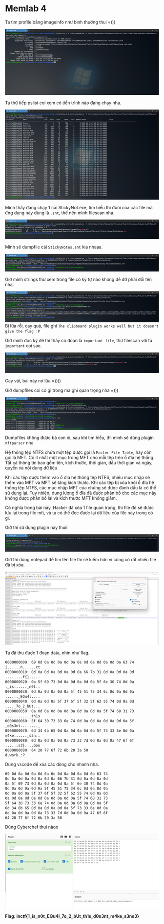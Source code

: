 # Memlab 4

Ta tìm profile bằng imageinfo như bình thường thui =)))

![1701107444523](image/Memlab4/1701107444523.png)

Ta thử tiếp pslist coi xem có tiến trình nào đang chạy nha.

![1701107488526](image/Memlab4/1701107488526.png)

Mình thấy đang chạy 1 cái StickyNot.exe, tìm hiểu thì đuôi của các file mà ứng dụng này dùng là ``.snt``, thế nên mình filescan nha.

![1701107579480](image/Memlab4/1701107579480.png)

Mình sẽ dumpfile cái ``StickyNotes.snt`` kia nhaaa.

![1701107648808](image/Memlab4/1701107648808.png)

Giờ mình strings thử xem trong file có ký tự nào không để đỡ phải đổi tên nha.

![1701107676457](image/Memlab4/1701107676457.png)
Bị lừa rồi, cay quá, file ghi ``The clipboard plugin works well but it doesn't give the flag :P`` 

Giờ mình đọc kỹ đề thì thấy có đoạn là  ``important file``, thử filescan với từ ``important`` coi sao.


![1701107783971](image/Memlab4/1701107783971.png)

Cay vãi, bài này nó lừa =))))

Giờ dumpfiles coi có gì trong mà ghi quan trọng nha =)))

![1701107968754](image/Memlab4/1701107968754.png)

Dumpfiles không được bà con ơi, sau khi tìm hiểu, thì mình sẽ dùng plugin ``mftparser`` nha

Hệ thống tệp NTFS chứa một tệp được gọi là ``Master File Table``, hay còn gọi là MFT. Có ít nhất một mục trong MFT cho mỗi tệp trên ổ đĩa hệ thống. Tất cả thông tin bao gồm tên, kích thước, thời gian, dấu thời gian và ngày, quyền và nội dung dữ liệu.

Khi các tệp được thêm vào ổ đĩa hệ thống tệp NTFS, nhiều mục nhập sẽ thêm vào MFT và MFT sẽ tăng kích thước. Khi các tệp bị xóa khỏi ổ đĩa hệ thống tệp NTFS, các mục nhập MFT của chúng sẽ được đánh dấu là có thể sử dụng lại. Tuy nhiên, dung lượng ổ đĩa đã được phân bổ cho các mục này không được phân bố lại và kích thước MFT không giảm.

Có nghĩa trong bài này, Hacker đã xóa 1 file quan trọng, thì file đó sẽ được lưu lại trong file mft, và ta có thể đọc được lại dữ liệu của file này trong có gì.

Giờ thì sử dụng plugin này thuii

![1701108933511](image/Memlab4/1701108933511.png)

Giờ thì dùng notepad để tìm tên file thì sẽ kiếm hơn vì cũng có rất nhiều file đã bị xóa.

![1701108987939](image/Memlab4/1701108987939.png)

Ta đã thu được 1 đoạn data, nhìn như flag.

```
0000000000: 69 0d 0a 0d 0a 0d 0a 6e 0d 0a 0d 0a 0d 0a 63 74   i......n......ct
0000000010: 0d 0a 0d 0a 0d 0a 0d 0a 66 7b 31 0d 0a 0d 0a 0d   ........f{1.....
0000000020: 0a 5f 69 73 0d 0a 0d 0a 0d 0a 5f 6e 30 74 0d 0a   ._is......_n0t..
0000000030: 0d 0a 0d 0a 0d 0a 5f 45 51 75 34 6c 0d 0a 0d 0a   ......_EQu4l....
0000000040: 0d 0a 0d 0a 5f 37 6f 5f 32 5f 62 55 74 0d 0a 0d   ...._7o_2_bUt...
0000000050: 0a 0d 0a 0d 0a 0d 0a 0d 0a 0d 0a 5f 74 68 31 73   ..........._th1s
0000000060: 5f 64 30 73 33 6e 74 0d 0a 0d 0a 0d 0a 0d 0a 5f   _d0s3nt........_
0000000070: 6d 34 6b 65 0d 0a 0d 0a 0d 0a 5f 73 33 6e 0d 0a   m4ke......_s3n..
0000000080: 0d 0a 0d 0a 0d 0a 73 33 7d 0d 0a 0d 0a 47 6f 6f   ......s3}....Goo
0000000090: 64 20 77 6f 72 6b 20 3a 50                        d.work.:P
```
Dùng vscode để xóa các dòng cho nhanh nha.
```
69 0d 0a 0d 0a 0d 0a 6e 0d 0a 0d 0a 0d 0a 63 74 
0d 0a 0d 0a 0d 0a 0d 0a 66 7b 31 0d 0a 0d 0a 0d 
0a 5f 69 73 0d 0a 0d 0a 0d 0a 5f 6e 30 74 0d 0a 
0d 0a 0d 0a 0d 0a 5f 45 51 75 34 6c 0d 0a 0d 0a 
0d 0a 0d 0a 5f 37 6f 5f 32 5f 62 55 74 0d 0a 0d 
0a 0d 0a 0d 0a 0d 0a 0d 0a 0d 0a 5f 74 68 31 73 
5f 64 30 73 33 6e 74 0d 0a 0d 0a 0d 0a 0d 0a 5f 
6d 34 6b 65 0d 0a 0d 0a 0d 0a 5f 73 33 6e 0d 0a 
0d 0a 0d 0a 0d 0a 73 33 7d 0d 0a 0d 0a 47 6f 6f 
64 20 77 6f 72 6b 20 3a 50  
```             


Dùng Cyberchef thui nàoo

![1701109264868](image/Memlab4/1701109264868.png)


**Flag: inctf{1_is_n0t_EQu4l_7o_2_bUt_th1s_d0s3nt_m4ke_s3ns3}**